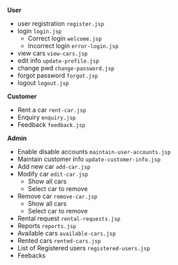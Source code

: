 **User**
 - user registration `register.jsp` 
 - login `login.jsp` 
	- Correct login `welcome.jsp` 
	- Incorrect login `error-login.jsp` 
 - view cars `view-cars.jsp` 
 - edit info `update-profile.jsp` 
 - change pwd `change-password.jsp` 
 - forgot password `forgot.jsp` 
 - logout `logout.jsp`

**Customer**
- Rent a car `rent-car.jsp`
- Enquiry `enquiry.jsp`
- Feedback `feedback.jsp`

**Admin**
- Enable disable accounts `maintain-user-accounts.jsp`
- Maintain customer info `update-customer-info.jsp`
- Add new car `add-car.jsp`
- Modify car `edit-car.jsp`
	- Show all cars
	- Select car to remove
- Remove car `remove-car.jsp`
	- Show all cars
	- Select car to remove
- Rental request `rental-requests.jsp`
- Reports `reports.jsp`
- Available cars `available-cars.jsp`
- Rented cars `rented-cars.jsp`
- List of Registered users `registered-users.jsp`
- Feebacks
